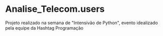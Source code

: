 # Analise_Telecom.users
Projeto realizado na semana de "Intensivão de Python", evento idealizado pela equipe da Hashtag Programação
